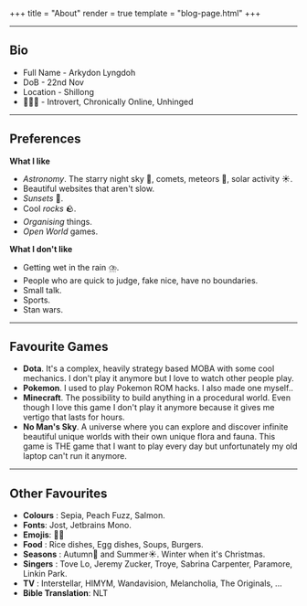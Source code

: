 +++
title = "About"
render = true
template = "blog-page.html"
+++


---
## Bio
* Full Name - Arkydon Lyngdoh
* DoB - 22nd Nov
* Location - Shillong
* 💁🏼‍♂️ - Introvert, Chronically Online, Unhinged
----
## Preferences

**What I like**
* *Astronomy*. The starry night sky 🌌, comets, meteors 🌠, solar activity ☀️.
* Beautiful websites that aren't slow.
* *Sunsets* 🌄.
* Cool *rocks* 🪨.
* *Organising* things.
* *Open World* games.

**What I don't like** 
* Getting wet in the rain ⛈️.
* People who are quick to judge, fake nice, have no boundaries.
* Small talk.
* Sports.
* Stan wars. 
------------------------------------------------------------------------
## Favourite Games
* **Dota**. It's a complex, heavily strategy based MOBA with some cool mechanics. I don't play it anymore but I love to watch other people play. 
* **Pokemon**. I used to play Pokemon ROM hacks. I also made one myself..
* **Minecraft**. The possibility to build anything in a procedural world. Even though I love this game I don't play it anymore because it gives me vertigo that lasts for hours.
* **No Man's Sky**. A universe where you can explore and discover infinite beautiful unique worlds with their own unique flora and fauna. This game is THE game that I want to play every day but unfortunately my old laptop can't run it anymore.
----
## Other Favourites

* **Colours** : Sepia, Peach Fuzz, Salmon.
* **Fonts**: Jost, Jetbrains Mono.
* **Emojis**: 🍂🍁
* **Food** : Rice dishes, Egg dishes, Soups, Burgers.
* **Seasons** : Autumn🍂 and Summer☀️. Winter when it's Christmas.
* **Singers** : Tove Lo, Jeremy Zucker, Troye, Sabrina Carpenter, Paramore, Linkin Park.
* **TV** : Interstellar, HIMYM, Wandavision, Melancholia, The Originals, ...
* **Bible Translation**: NLT